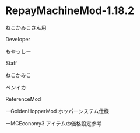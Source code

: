 # RepayMachineMod-1.18.2

ねこかみこさん用

Developer

もやっしー

Staff    

ねこかみこ
         
ペンイカ

ReferenceMod

ーGoldenHopperMod ホッパーシステム仕様

ーMCEconomy3 アイテムの価格設定参考
